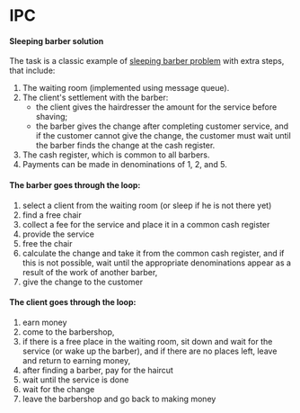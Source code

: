# IPC
#### Sleeping barber solution
The task is a classic example of [sleeping barber problem](https://en.wikipedia.org/wiki/Sleeping_barber_problem) with extra steps, that include:
1. The waiting room (implemented using message queue).
2. The client's settlement with the barber:
   - the client gives the hairdresser the amount for the service before shaving;
   - the barber gives the change after completing customer service, and if the customer cannot give the change, the customer must wait until the barber finds the change at the cash register.
3. The cash register, which is common to all barbers.
4. Payments can be made in denominations of 1, 2, and 5.


#### The barber goes through the loop:
1. select a client from the waiting room (or sleep if he is not there yet)
2. find a free chair
3. collect a fee for the service and place it in a common cash register
4. provide the service
5. free the chair
6. calculate the change and take it from the common cash register, and if this is not possible, wait until the appropriate denominations appear as a result of the work of another barber,
7. give the change to the customer

#### The client goes through the loop:
1. earn money
2. come to the barbershop,
3. if there is a free place in the waiting room, sit down and wait for the service (or wake up the barber), and if there are no places left, leave and return to earning money,
4. after finding a barber, pay for the haircut
5. wait until the service is done
6. wait for the change
7. leave the barbershop and go back to making money



